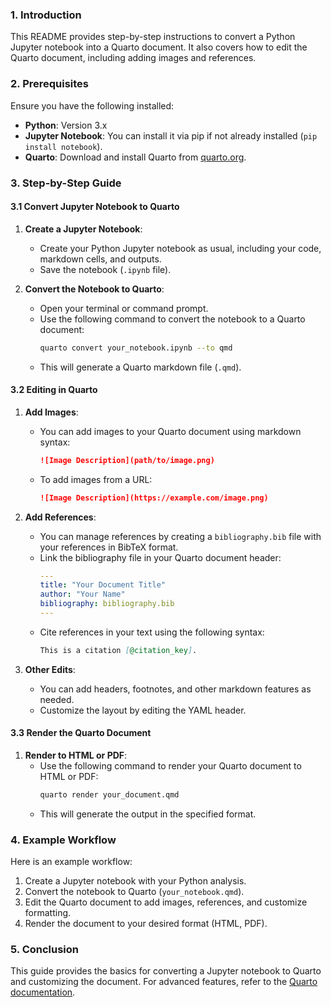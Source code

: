 ### 1. Introduction
This README provides step-by-step instructions to convert a Python Jupyter notebook into a Quarto document. It also covers how to edit the Quarto document, including adding images and references.

### 2. Prerequisites

Ensure you have the following installed:

- **Python**: Version 3.x
- **Jupyter Notebook**: You can install it via pip if not already installed (`pip install notebook`).
- **Quarto**: Download and install Quarto from [quarto.org](https://quarto.org/docs/get-started/).

### 3. Step-by-Step Guide

#### 3.1 Convert Jupyter Notebook to Quarto

1. **Create a Jupyter Notebook**:
   - Create your Python Jupyter notebook as usual, including your code, markdown cells, and outputs.
   - Save the notebook (`.ipynb` file).

2. **Convert the Notebook to Quarto**:
   - Open your terminal or command prompt.
   - Use the following command to convert the notebook to a Quarto document:
     ```bash
     quarto convert your_notebook.ipynb --to qmd
     ```
   - This will generate a Quarto markdown file (`.qmd`).

#### 3.2 Editing in Quarto

1. **Add Images**:
   - You can add images to your Quarto document using markdown syntax:
     ```markdown
     ![Image Description](path/to/image.png)
     ```
   - To add images from a URL:
     ```markdown
     ![Image Description](https://example.com/image.png)
     ```

2. **Add References**:
   - You can manage references by creating a `bibliography.bib` file with your references in BibTeX format.
   - Link the bibliography file in your Quarto document header:
     ```yaml
     ---
     title: "Your Document Title"
     author: "Your Name"
     bibliography: bibliography.bib
     ---
     ```
   - Cite references in your text using the following syntax:
     ```markdown
     This is a citation [@citation_key].
     ```

3. **Other Edits**:
   - You can add headers, footnotes, and other markdown features as needed.
   - Customize the layout by editing the YAML header.

#### 3.3 Render the Quarto Document

1. **Render to HTML or PDF**:
   - Use the following command to render your Quarto document to HTML or PDF:
     ```bash
     quarto render your_document.qmd
     ```
   - This will generate the output in the specified format.

### 4. Example Workflow

Here is an example workflow:

1. Create a Jupyter notebook with your Python analysis.
2. Convert the notebook to Quarto (`your_notebook.qmd`).
3. Edit the Quarto document to add images, references, and customize formatting.
4. Render the document to your desired format (HTML, PDF).

### 5. Conclusion

This guide provides the basics for converting a Jupyter notebook to Quarto and customizing the document. For advanced features, refer to the [Quarto documentation](https://quarto.org/docs/guide/).